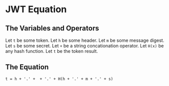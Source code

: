 # JWT Equation

## The Variables and Operators

Let `t` be some token.
Let `h` be some header.
Let `m` be some message digest.
Let `s` be some secret.
Let `+` be a string concationation operator.
Let `H(x)` be any hash function.
Let `t` be the token result.

## The Equation

`t = h + '.' +  + '.' + H(h + '.' + m + '.' + s)`
